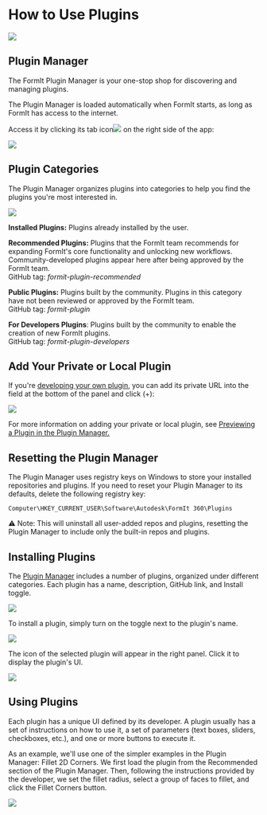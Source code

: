 # How to Use Plugins

![](<../.gitbook/assets/g3 (1).gif>)

## Plugin Manager

The FormIt Plugin Manager is your one-stop shop for discovering and managing plugins.

The Plugin Manager is loaded automatically when FormIt starts, as long as FormIt has access to the internet.

Access it by clicking its tab icon![](https://formit3d.github.io/FormItExamplePlugins/docs/images/PluginManagerTab.PNG) on the right side of the app:

![](../.gitbook/assets/c1.PNG)

## Plugin Categories

The Plugin Manager organizes plugins into categories to help you find the plugins you're most interested in.

![](../.gitbook/assets/d16.png)

**Installed Plugins:** Plugins already installed by the user.&#x20;

**Recommended Plugins:** Plugins that the FormIt team recommends for expanding FormIt's core functionality and unlocking new workflows. Community-developed plugins appear here after being approved by the FormIt team.\
GitHub tag:  _formit-plugin-recommended_

**Public Plugins:** Plugins built by the community. Plugins in this category have not been reviewed or approved by the FormIt team. \
GitHub tag:  _formit-plugin_

**For Developers Plugins**: Plugins built by the community to enable the creation of new FormIt plugins. \
GitHub tag:  _formit-plugin-developers_

## Add Your Private or Local Plugin

If you're [developing your own plugin](how-to-develop-plugins/), you can add its private URL into the field at the bottom of the panel and click (+):

![](../.gitbook/assets/d4.PNG)

For more information on adding your private or local plugin, see [Previewing a Plugin in the Plugin Manager. ](how-to-develop-plugins/advanced-development/previewing-a-plugin-in-the-plugin-manager.md)

## Resetting the Plugin Manager

The Plugin Manager uses registry keys on Windows to store your installed repositories and plugins. If you need to reset your Plugin Manager to its defaults, delete the following registry key:

`Computer\HKEY_CURRENT_USER\Software\Autodesk\FormIt 360\Plugins`

⚠️ Note: This will uninstall all user-added repos and plugins, resetting the Plugin Manager to include only the built-in repos and plugins.

## Installing Plugins

The [Plugin Manager](how-to-use-plug-ins.md#plugin-manager) includes a number of plugins, organized under different categories. Each plugin has a name, description, GitHub link, and Install toggle.&#x20;

![](../.gitbook/assets/d5.PNG)

To install a plugin, simply turn on the toggle next to the plugin's name.&#x20;

![](../.gitbook/assets/d6.png)

The icon of the selected plugin will appear in the right panel. Click it to display the plugin's UI.

![](../.gitbook/assets/d7.PNG)

## Using Plugins

Each plugin has a unique UI defined by its developer. A plugin usually has a set of instructions on how to use it, a set of parameters (text boxes, sliders, checkboxes, etc.), and one or more buttons to execute it.

As an example, we'll use one of the simpler examples in the Plugin Manager: Fillet 2D Corners. We first load the plugin from the Recommended section of the Plugin Manager. Then, following the instructions provided by the developer, we set the fillet radius, select a group of faces to fillet, and click the Fillet Corners button.

![](../.gitbook/assets/g4.gif)

##


